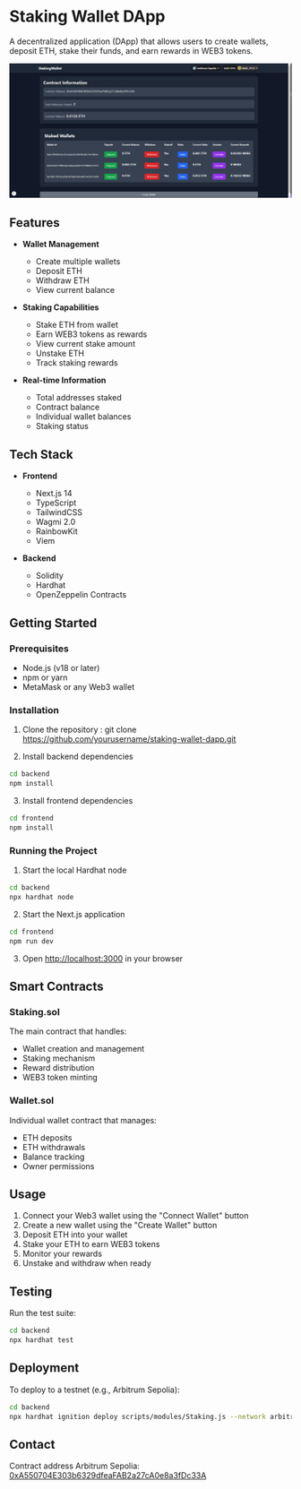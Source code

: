 # Staking Wallet DApp

A decentralized application (DApp) that allows users to create wallets, deposit ETH, stake their funds, and earn rewards in WEB3 tokens.

![Alt text](./screenshots/screen.png)

## Features

- **Wallet Management**
  - Create multiple wallets
  - Deposit ETH
  - Withdraw ETH
  - View current balance

- **Staking Capabilities**
  - Stake ETH from wallet
  - Earn WEB3 tokens as rewards
  - View current stake amount
  - Unstake ETH
  - Track staking rewards

- **Real-time Information**
  - Total addresses staked
  - Contract balance
  - Individual wallet balances
  - Staking status

## Tech Stack

- **Frontend**
  - Next.js 14
  - TypeScript
  - TailwindCSS
  - Wagmi 2.0
  - RainbowKit
  - Viem

- **Backend**
  - Solidity
  - Hardhat
  - OpenZeppelin Contracts

## Getting Started

### Prerequisites

- Node.js (v18 or later)
- npm or yarn
- MetaMask or any Web3 wallet

### Installation

1. Clone the repository :
git clone https://github.com/yourusername/staking-wallet-dapp.git

2. Install backend dependencies
```bash
cd backend
npm install
```

3. Install frontend dependencies
```bash
cd frontend
npm install
```

### Running the Project

1. Start the local Hardhat node
```bash
cd backend
npx hardhat node
```

2. Start the Next.js application
```bash
cd frontend
npm run dev
```

3. Open [http://localhost:3000](http://localhost:3000) in your browser

## Smart Contracts

### Staking.sol
The main contract that handles:
- Wallet creation and management
- Staking mechanism
- Reward distribution
- WEB3 token minting

### Wallet.sol
Individual wallet contract that manages:
- ETH deposits
- ETH withdrawals
- Balance tracking
- Owner permissions

## Usage

1. Connect your Web3 wallet using the "Connect Wallet" button
2. Create a new wallet using the "Create Wallet" button
3. Deposit ETH into your wallet
4. Stake your ETH to earn WEB3 tokens
5. Monitor your rewards
6. Unstake and withdraw when ready

## Testing

Run the test suite:
```bash
cd backend
npx hardhat test
```

## Deployment

To deploy to a testnet (e.g., Arbitrum Sepolia):
```bash
cd backend
npx hardhat ignition deploy scripts/modules/Staking.js --network arbitrumSepolia
```

## Contact
Contract address Arbitrum Sepolia: [0xA550704E303b6329dfeaFAB2a27cA0e8a3fDc33A](https://sepolia.arbiscan.io/address/0xa550704e303b6329dfeafab2a27ca0e8a3fdc33a)
